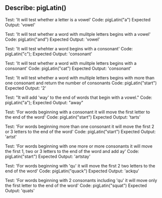 ## Describe: pigLatin()

Test: 'It will test whether a letter is a vowel'
Code: pigLatin("a")
Expected Output: 'vowel'

Test: 'It will test whether a word with mulitple letters begins with a vowel'
Code: pigLatin("and")
Expected Output: 'vowel'

Test: 'It will test whehter a word begins with a consonant'
Code: pigLatin("c");
Expected Output: 'consonant'

Test: 'It will test whether a word with mulitple letters begins with a consonant'
Code: pigLatin("cat")
Expected Output: 'consonant'

Test: 'It will test whether a word with multiple letters begins with more than one consonant and return the number of consonants 
Code: pigLatin("start")
Expected Output: '2'

Test: "It will add 'way' to the end of words that begin with a vowel."
Code: pigLatin("a");
Expected Output: "away"

Test: 'For words beginning with a consonant it will move the first letter to the end of the word'
Code: pigLatin("start")
Expected Output: 'tarts'

Test: 'For words beginning more than one consonant it will move the first 2 or 3 letters to the end of the word'
Code: pigLatin("start")
Expected Output: 'artst'

Test: 'For words beginning with one more or more consonants it will move the first 1, two or 3 letters to the end of the word and add ay'
Code: pigLatin("start")
Expected Output: 'artstay'

Test: 'For words beginning with 'qu' it will move the first 2 two letters to the end of the word'
Code: pigLatin("quack")
Expected Output: 'ackqu'

Test: 'For words beginning with 2 consonants including 'qu' it will move only the first letter to the end of the word'
Code: pigLatin("squat")
Expected Output: 'quats'